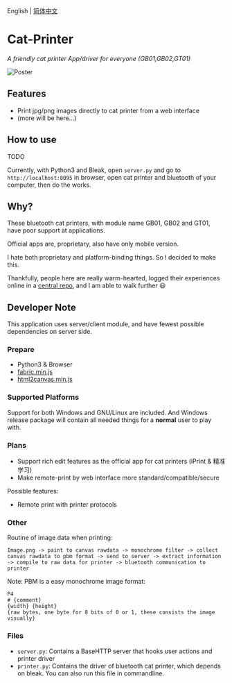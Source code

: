 English | [简体中文](README.zh-CN.md)

# Cat-Printer

*A friendly cat printer App/driver for everyone (GB01,GB02,GT01)*

![Poster](https://repository-images.githubusercontent.com/403563361/0a315f6a-7cae-48d7-bfd4-d6fac5415d7c)

## Features

- Print jpg/png images directly to cat printer from a web interface
- (more will be here...)

## How to use

TODO

Currently, with Python3 and Bleak, open `server.py` and go to `http://localhost:8095` in browser, open cat printer and bluetooth of your computer, then do the works.

## Why?

These bluetooth cat printers, with module name GB01, GB02 and GT01, have poor support at applications.

Official apps are, proprietary, also have only mobile version.

I hate both proprietary and platform-binding things. So I decided to make this.

Thankfully, people here are really warm-hearted, logged their experiences online in a [central repo](https://github.com/JJJollyjim/catprinter), and I am able to walk further 😃

## Developer Note

This application uses server/client module, and have fewest possible dependencies on server side.

### Prepare

- Python3 & Browser
- [fabric.min.js](https://github.com/fabricjs/fabric.js/tree/master/dist)
- [html2canvas.min.js](https://html2canvas.hertzen.com/)

### Supported Platforms

Support for both Windows and GNU/Linux are included. And Windows release package will contain all needed things for a **normal** user to play with.

### Plans

- Support rich edit features as the official app for cat printers (iPrint & 精准学习)
- Make remote-print by web interface more standard/compatible/secure

Possible features:

- Remote print with printer protocols

### Other

Routine of image data when printing:

`Image.png -> paint to canvas rawdata -> monochrome filter -> collect canvas rawdata to pbm format -> send to server -> extract information -> compile to raw data for printer -> bluetooth communication to printer`

Note: PBM is a easy monochrome image format:

```
P4
# {comment}
{width} {height}
{raw bytes, one byte for 8 bits of 0 or 1, these consists the image visually}
```

### Files

- `server.py`: Contains a BaseHTTP server that hooks user actions and printer driver
- `printer.py`: Contains the driver of bluetooth cat printer, which depends on bleak. You can also run this file in commandline.
